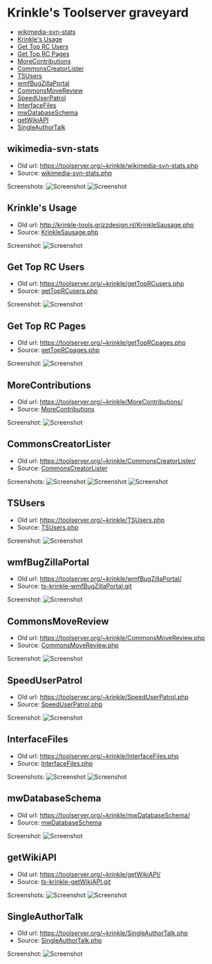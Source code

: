 # Krinkle's Toolserver graveyard

* [wikimedia-svn-stats](#wikimedia-svn-stats)
* [Krinkle's Usage](#krinkles-usage)
* [Get Top RC Users](#get-top-rc-users)
* [Get Top RC Pages](#get-top-rc-pages)
* [MoreContributions](#morecontributions)
* [CommonsCreatorLister](#commonscreatorlister)
* [TSUsers](#tsusers)
* [wmfBugZillaPortal](#wmfbugzillaportal)
* [CommonsMoveReview](#commonsmovereview)
* [SpeedUserPatrol](#speeduserpatrol)
* [InterfaceFiles](#interfacefiles)
* [mwDatabaseSchema](#mwdatabaseschema)
* [getWikiAPI](#getwikiapi)
* [SingleAuthorTalk](#singleauthortalk)

## wikimedia-svn-stats

* Old url: https://toolserver.org/~krinkle/wikimedia-svn-stats.php
* Source: [wikimedia-svn-stats.php](./wikimedia-svn-stats.php)

Screenshots:
![Screenshot](https://cloud.githubusercontent.com/assets/156867/3048135/83ea433c-e141-11e3-9d25-681bdb76fcba.png)
![Screenshot](https://cloud.githubusercontent.com/assets/156867/3048137/8be0c0f2-e141-11e3-8b72-b66024bd24c0.png)

## Krinkle's Usage

* Old url: http://krinkle-tools.grizzdesign.nl/KrinkleSausage.php
* Source: [KrinkleSausage.php](./KrinkleSausage.php)

Screenshot:
![Screenshot](https://user-images.githubusercontent.com/156867/44926602-e1f5cb80-ad49-11e8-9970-78ef9a418560.png)

## Get Top RC Users

* Old url: https://toolserver.org/~krinkle/getTopRCusers.php
* Source: [getTopRCusers.php](./getTopRCusers.php)

Screenshot:
![Screenshot](https://cloud.githubusercontent.com/assets/156867/3210496/f9f39488-eec6-11e3-8226-ebdf2af7f3cb.png)

## Get Top RC Pages

* Old url: https://toolserver.org/~krinkle/getTopRCpages.php
* Source: [getTopRCpages.php](./getTopRCpages.php)

Screenshot:
![Screenshot](https://cloud.githubusercontent.com/assets/156867/3428500/8250a8ee-0041-11e4-849d-3b9b8546dd90.png)

## MoreContributions

* Old url: https://toolserver.org/~krinkle/MoreContributions/
* Source: [MoreContributions](./MoreContributions/)

Screenshot:
![Screenshot](https://cloud.githubusercontent.com/assets/156867/3424353/08c29bb0-ffcc-11e3-82ff-42c7f53a738f.png)

## CommonsCreatorLister

* Old url: https://toolserver.org/~krinkle/CommonsCreatorLister/
* Source: [CommonsCreatorLister](./CommonsCreatorLister/)

Screenshots:
![Screenshot](https://cloud.githubusercontent.com/assets/156867/3424637/71d72f54-ffda-11e3-962f-842d59011ce2.png)
![Screenshot](https://cloud.githubusercontent.com/assets/156867/3424636/71d68cfc-ffda-11e3-9c6d-1044de958d3e.png)
![Screenshot](https://cloud.githubusercontent.com/assets/156867/3424635/71d6652e-ffda-11e3-9480-eefb8a8c2fd9.png)

## TSUsers

* Old url: https://toolserver.org/~krinkle/TSUsers.php
* Source: [TSUsers.php](./TSUsers.php)

Screenshot:
![Screenshot](https://cloud.githubusercontent.com/assets/156867/3424695/d8804458-ffde-11e3-86d3-a1974c625f06.png)

## wmfBugZillaPortal

* Old url: https://toolserver.org/~krinkle/wmfBugZillaPortal/
* Source: [ts-krinkle-wmfBugZillaPortal.git](https://github.com/Krinkle/ts-krinkle-wmfBugZillaPortal)

Screenshot:
![Screenshot](https://cloud.githubusercontent.com/assets/156867/3428015/f6f9b822-003a-11e4-8731-c032e93c0bd7.png)

## CommonsMoveReview

* Old url: https://toolserver.org/~krinkle/CommonsMoveReview.php
* Source: [CommonsMoveReview.php](./CommonsMoveReview.php)

Screenshot:
![Screenshot](https://cloud.githubusercontent.com/assets/156867/3428344/6207f896-003f-11e4-9d85-f763f3dff5e4.png)

## SpeedUserPatrol

* Old url: https://toolserver.org/~krinkle/SpeedUserPatrol.php
* Source: [SpeedUserPatrol.php](./SpeedUserPatrol.php)

Screenshot:
![Screenshot](https://cloud.githubusercontent.com/assets/156867/3428453/ead06cc0-0040-11e4-980f-17a941faeb65.png)

## InterfaceFiles

* Old url: https://toolserver.org/~krinkle/InterfaceFiles.php
* Source: [InterfaceFiles.php](./InterfaceFiles.php)

Screenshots:
![Screenshot](https://cloud.githubusercontent.com/assets/156867/3428555/259d63de-0042-11e4-8bcb-a908140048ab.png)
![Screenshot](https://cloud.githubusercontent.com/assets/156867/3428556/259dd33c-0042-11e4-8be2-ca48a25ba121.png)

## mwDatabaseSchema

* Old url: https://toolserver.org/~krinkle/mwDatabaseSchema/
* Source: [mwDatabaseSchema](./mwDatabaseSchema/)

Screenshot:
![Screenshot](https://cloud.githubusercontent.com/assets/156867/3428684/56bcd128-0044-11e4-9d60-eed4dcdfe75d.png)

## getWikiAPI

* Old url: https://toolserver.org/~krinkle/getWikiAPI/
* Source: [ts-krinkle-getWikiAPI.git](https://github.com/Krinkle/wmf-tool-wikiinfo/tree/v0.3.0)

Screenshots:
![Screenshot](https://cloud.githubusercontent.com/assets/156867/3429548/cfad0204-0055-11e4-8946-29e0d90ab3bb.png)
![Screenshot](https://cloud.githubusercontent.com/assets/156867/3429547/cfac9a08-0055-11e4-94a8-c5dff0ad99be.png)

## SingleAuthorTalk

* Old url: https://toolserver.org/~krinkle/SingleAuthorTalk.php
* Source: [SingleAuthorTalk.php](./SingleAuthorTalk.php)

Screenshot:
![Screenshot](https://cloud.githubusercontent.com/assets/156867/3432461/01fe2066-0075-11e4-89fa-6b9c5b2ea4f9.png)

